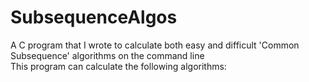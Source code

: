 # SubsequenceAlgos
A C program that I wrote to calculate both easy and difficult 'Common Subsequence' algorithms on the command line  
This program can calculate the following algorithms:  


